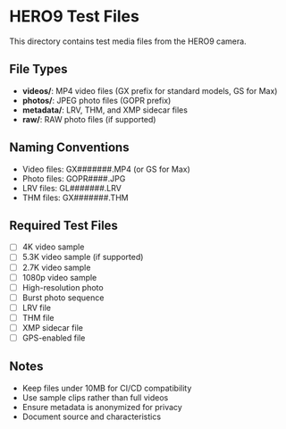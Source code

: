 # HERO9 Test Files

This directory contains test media files from the HERO9 camera.

## File Types
- **videos/**: MP4 video files (GX prefix for standard models, GS for Max)
- **photos/**: JPEG photo files (GOPR prefix)
- **metadata/**: LRV, THM, and XMP sidecar files
- **raw/**: RAW photo files (if supported)

## Naming Conventions
- Video files: GX#######.MP4 (or GS for Max)
- Photo files: GOPR####.JPG
- LRV files: GL#######.LRV
- THM files: GX#######.THM

## Required Test Files
- [ ] 4K video sample
- [ ] 5.3K video sample (if supported)
- [ ] 2.7K video sample
- [ ] 1080p video sample
- [ ] High-resolution photo
- [ ] Burst photo sequence
- [ ] LRV file
- [ ] THM file
- [ ] XMP sidecar file
- [ ] GPS-enabled file

## Notes
- Keep files under 10MB for CI/CD compatibility
- Use sample clips rather than full videos
- Ensure metadata is anonymized for privacy
- Document source and characteristics
